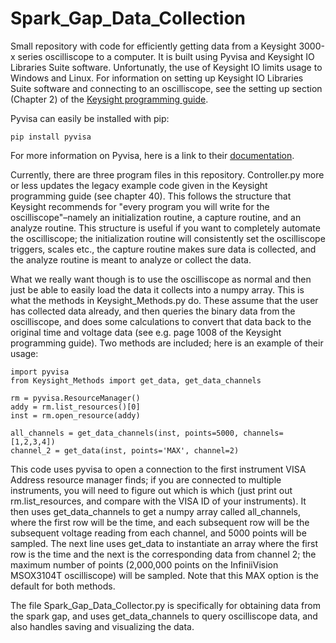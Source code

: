 # Spark_Gap_Data_Collection
Small repository with code for efficiently getting data from a Keysight 3000-x series oscilliscope to a computer. It is built using Pyvisa and Keysight IO Libraries Suite software. Unfortunatly, the use of Keysight IO limits usage to Windows and Linux. For information on setting up Keysight IO Libraries Suite software and connecting to an oscilliscope, see the setting up section (Chapter 2) of the [Keysight programming guide](https://www.keysight.com/us/en/assets/9018-06894/programming-guides/9018-06894.pdf?success=true).

Pyvisa can easily be installed with pip:

```pip install pyvisa```

For more information on Pyvisa, here is a link to their [documentation](https://pyvisa.readthedocs.io/en/latest/introduction/rvalues.html).

Currently, there are three program files in this repository. Controller.py more or less updates the legacy example code given in the Keysight programming guide (see chapter 40). This follows the structure that Keysight recommends for "every program you will write for the oscilliscope"–namely an initialization routine, a capture routine, and an analyze routine. This structure is useful if you want to completely automate the oscilliscope; the initialization routine will consistently set the oscilliscope triggers, scales etc., the capture routine makes sure data is collected, and the analyze routine is meant to analyze or collect the data. 

What we really want though is to use the oscilliscope as normal and then just be able to easily load the data it collects into a numpy array. This is what the methods in Keysight_Methods.py do. These assume that the user has collected data already, and then queries the binary data from the oscilliscope, and does some calculations to convert that data back to the original time and voltage data (see e.g. page 1008 of the Keysight programming guide). Two methods are included; here is an example of their usage:

```
import pyvisa
from Keysight_Methods import get_data, get_data_channels

rm = pyvisa.ResourceManager()
addy = rm.list_resources()[0]
inst = rm.open_resource(addy)

all_channels = get_data_channels(inst, points=5000, channels=[1,2,3,4])
channel_2 = get_data(inst, points='MAX', channel=2)
```

This code uses pyvisa to open a connection to the first instrument VISA Address resource manager finds; if you are connected to multiple instruments, you will need to figure out which is which (just print out rm.list_resources, and compare with the VISA ID of your instruments). It then uses get_data_channels to get a numpy array called all_channels, where the first row will be the time, and each subsequent row will be the subsequent voltage reading from each channel, and 5000 points will be sampled. The next line uses get_data to instantiate an array where the first row is the time and the next is the corresponding data from channel 2; the maximum number of points (2,000,000 points on the InfiniiVision MSOX3104T oscilliscope) will be sampled. Note that this MAX option is the default for both methods. 

The file Spark_Gap_Data_Collector.py is specifically for obtaining data from the spark gap, and uses get_data_channels to query oscilliscope data, and also handles saving and visualizing the data.
